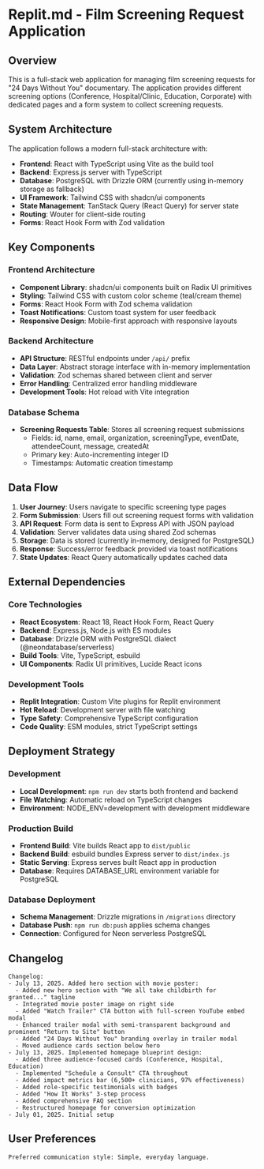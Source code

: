 # Replit.md - Film Screening Request Application

## Overview

This is a full-stack web application for managing film screening requests for "24 Days Without You" documentary. The application provides different screening options (Conference, Hospital/Clinic, Education, Corporate) with dedicated pages and a form system to collect screening requests.

## System Architecture

The application follows a modern full-stack architecture with:

- **Frontend**: React with TypeScript using Vite as the build tool
- **Backend**: Express.js server with TypeScript
- **Database**: PostgreSQL with Drizzle ORM (currently using in-memory storage as fallback)
- **UI Framework**: Tailwind CSS with shadcn/ui components
- **State Management**: TanStack Query (React Query) for server state
- **Routing**: Wouter for client-side routing
- **Forms**: React Hook Form with Zod validation

## Key Components

### Frontend Architecture
- **Component Library**: shadcn/ui components built on Radix UI primitives
- **Styling**: Tailwind CSS with custom color scheme (teal/cream theme)
- **Forms**: React Hook Form with Zod schema validation
- **Toast Notifications**: Custom toast system for user feedback
- **Responsive Design**: Mobile-first approach with responsive layouts

### Backend Architecture
- **API Structure**: RESTful endpoints under `/api/` prefix
- **Data Layer**: Abstract storage interface with in-memory implementation
- **Validation**: Zod schemas shared between client and server
- **Error Handling**: Centralized error handling middleware
- **Development Tools**: Hot reload with Vite integration

### Database Schema
- **Screening Requests Table**: Stores all screening request submissions
  - Fields: id, name, email, organization, screeningType, eventDate, attendeeCount, message, createdAt
  - Primary key: Auto-incrementing integer ID
  - Timestamps: Automatic creation timestamp

## Data Flow

1. **User Journey**: Users navigate to specific screening type pages
2. **Form Submission**: Users fill out screening request forms with validation
3. **API Request**: Form data is sent to Express API with JSON payload
4. **Validation**: Server validates data using shared Zod schemas
5. **Storage**: Data is stored (currently in-memory, designed for PostgreSQL)
6. **Response**: Success/error feedback provided via toast notifications
7. **State Updates**: React Query automatically updates cached data

## External Dependencies

### Core Technologies
- **React Ecosystem**: React 18, React Hook Form, React Query
- **Backend**: Express.js, Node.js with ES modules
- **Database**: Drizzle ORM with PostgreSQL dialect (@neondatabase/serverless)
- **Build Tools**: Vite, TypeScript, esbuild
- **UI Components**: Radix UI primitives, Lucide React icons

### Development Tools
- **Replit Integration**: Custom Vite plugins for Replit environment
- **Hot Reload**: Development server with file watching
- **Type Safety**: Comprehensive TypeScript configuration
- **Code Quality**: ESM modules, strict TypeScript settings

## Deployment Strategy

### Development
- **Local Development**: `npm run dev` starts both frontend and backend
- **File Watching**: Automatic reload on TypeScript changes
- **Environment**: NODE_ENV=development with development middleware

### Production Build
- **Frontend Build**: Vite builds React app to `dist/public`
- **Backend Build**: esbuild bundles Express server to `dist/index.js`
- **Static Serving**: Express serves built React app in production
- **Database**: Requires DATABASE_URL environment variable for PostgreSQL

### Database Deployment
- **Schema Management**: Drizzle migrations in `/migrations` directory
- **Database Push**: `npm run db:push` applies schema changes
- **Connection**: Configured for Neon serverless PostgreSQL

## Changelog

```
Changelog:
- July 13, 2025. Added hero section with movie poster:
  - Added new hero section with "We all take childbirth for granted..." tagline
  - Integrated movie poster image on right side
  - Added "Watch Trailer" CTA button with full-screen YouTube embed modal
  - Enhanced trailer modal with semi-transparent background and prominent "Return to Site" button
  - Added "24 Days Without You" branding overlay in trailer modal
  - Moved audience cards section below hero
- July 13, 2025. Implemented homepage blueprint design:
  - Added three audience-focused cards (Conference, Hospital, Education)
  - Implemented "Schedule a Consult" CTA throughout
  - Added impact metrics bar (6,500+ clinicians, 97% effectiveness)
  - Added role-specific testimonials with badges
  - Added "How It Works" 3-step process
  - Added comprehensive FAQ section
  - Restructured homepage for conversion optimization
- July 01, 2025. Initial setup
```

## User Preferences

```
Preferred communication style: Simple, everyday language.
```